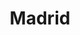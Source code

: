 ---
title: Madrid
category: Europe
image: /assets/list_images/placeholder.png
maps_url: https://maps.app.goo.gl/xUsD1yDSXyVnw5QQ7
---